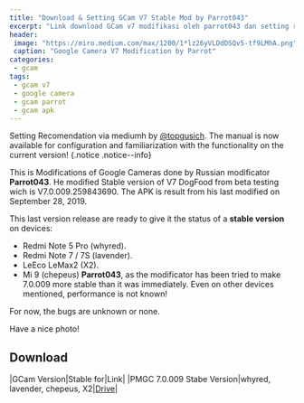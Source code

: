 ```yaml
---
title: "Download & Setting GCam V7 Stable Mod by Parrot043"
excerpt: "Link download GCam v7 modifikasi oleh parrot043 dan setting rekomendasi"
header:
 image: "https://miro.medium.com/max/1200/1*lz26yVLDdDSQv5-tf9LMhA.png"
 caption: "Google Camera V7 Modification by Parrot"
categories:
 - gcam
tags:
 - gcam v7
 - google camera
 - gcam parrot
 - gcam apk
---
```

Setting Recomendation via mediumh by [@topgusich](https://medium.com/@topgusich/7-0-настройки-google-camera-67efb4707705). The manual is now available for configuration and familiarization with the functionality on the current version!
{.notice .notice--info}

This is Modifications of Google Cameras done by Russian modificator **Parrot043**. He modified Stable version of V7 DogFood from beta testing wich is V7.0.009.259843690. The APK is result from his last modified on September 28, 2019.

This last version release are ready to give it the status of a **stable version** on devices:
- Redmi Note 5 Pro (whyred).
- Redmi Note 7 / 7S (lavender).
- LeEco LeMax2 (X2).
- Mi 9 (chepeus)
**Parrot043**, as the modificator has been tried to make 7.0.009 more stable than it was immediately. Even on other devices mentioned, performance is not known!

For now, the bugs are unknown or none.

Have a nice photo!

## Download

|GCam Version|Stable for|Link|
|PMGC 7.0.009 Stabe Version|whyred, lavender, chepeus, X2|[Drive](https://mi.knoacc.org/dl/drive?id=11NNTLaARRjInBq_bAEHzlfcJZdyA-BcU&size=96MB&name=PMGC_7.0.009_StableVersion_V7.apk)|

